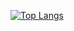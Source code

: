 [![Top Langs](https://github-readme-stats.vercel.app/api/top-langs/?username=artmenlope&layout=compact&theme=outrun )](https://github.com/anuraghazra/github-readme-stats)
